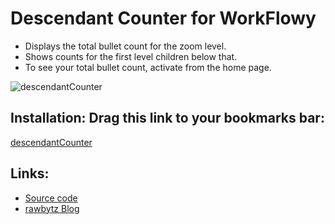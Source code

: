 # Descendant Counter for WorkFlowy
- Displays the total bullet count for the zoom level.
- Shows counts for the first level children below that. 
- To see your total bullet count, activate from the home page.

![descendantCounter](https://i.imgur.com/mtuSPJx.png)

## Installation: Drag this link to your bookmarks bar:

<a href="javascript:(function descendantCounter_1_3(){function formatName(item){const truncate=(str,max)=&gt;str.length&gt;max?`${str.substring(0,max-1)}…`:str;const truncated=truncate(item.getNameInPlainText(),45);return item.isCompleted()?`&lt;s&gt;${truncated}&lt;/s&gt;`:truncated}const current=WF.currentItem();const children=current.getChildren();const pNum=current.getNumDescendants().toString();const counts=children.map(item=&gt;{const cNum=item.getNumDescendants().toString().padStart(pNum.length,&quot; &quot;);return`${cNum}\t${formatName(item)}`});WF.showAlertDialog(`&lt;pre&gt;&lt;b&gt;${pNum}\t${formatName(current)}&lt;/b&gt;&lt;br&gt;${counts.join(&quot;&lt;br&gt;&quot;)}&lt;/pre&gt;`)})();">descendantCounter</a>

## Links:
- [Source code](https://github.com/rawbytz/descendant-counter/blob/master/descendantCounter.js)
- [rawbytz Blog](https://rawbytz.wordpress.com)